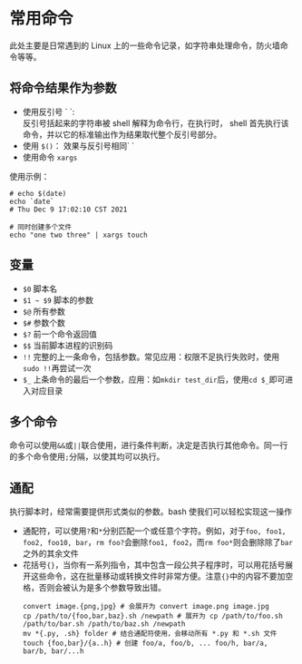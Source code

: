 # 常用命令

此处主要是日常遇到的 Linux 上的一些命令记录，如字符串处理命令，防火墙命令等等。

## 将命令结果作为参数

- 使用反引号 \` \`:    
    反引号括起来的字符串被 shell 解释为命令行，在执行时， shell 首先执行该命令，并以它的标准输出作为结果取代整个反引号部分。
- 使用 `$()`： 效果与反引号相同\` \`
- 使用命令 `xargs`

使用示例：
```shell
# echo $(date)
echo `date`
# Thu Dec 9 17:02:10 CST 2021

# 同时创建多个文件
echo "one two three" | xargs touch
```

## 变量

- `$0` 脚本名
- `$1 ~ $9` 脚本的参数
- `$@` 所有参数
- `$#` 参数个数
- `$?` 前一个命令返回值
- `$$` 当前脚本进程的识别码
- `!!` 完整的上一条命令，包括参数。常见应用：权限不足执行失败时，使用`sudo !!`再尝试一次
- `$_` 上条命令的最后一个参数，应用：如`mkdir test_dir`后，使用`cd $_`即可进入对应目录

## 多个命令

命令可以使用`&&`或`||`联合使用，进行条件判断，决定是否执行其他命令。同一行的多个命令使用`;`分隔，以使其均可以执行。

## 通配

执行脚本时，经常需要提供形式类似的参数。bash 使我们可以轻松实现这一操作

- 通配符，可以使用`?`和`*`分别匹配一个或任意个字符。例如，对于`foo, foo1, foo2, foo10, bar`，`rm foo?`会删除`foo1, foo2`，而`rm foo*`则会删除除了`bar`之外的其余文件
- 花括号`{}`，当你有一系列指令，其中包含一段公共子程序时，可以用花括号展开这些命令，这在批量移动或转换文件时非常方便。注意`{}`中的内容不要加空格，否则会被认为是多个参数导致出错。
    ```shell
    convert image.{png,jpg} # 会展开为 convert image.png image.jpg
    cp /path/to/{foo,bar,baz}.sh /newpath # 展开为 cp /path/to/foo.sh /path/to/bar.sh /path/to/baz.sh /newpath
    mv *{.py, .sh} folder # 结合通配符使用，会移动所有 *.py 和 *.sh 文件
    touch {foo,bar}/{a..h} # 创建 foo/a, foo/b, ... foo/h, bar/a, bar/b, bar/...h
    ```